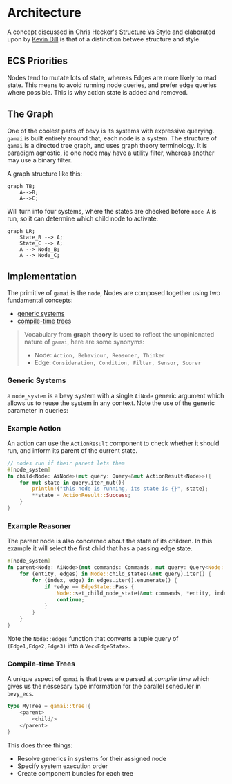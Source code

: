 # Architecture



A concept discussed in Chris Hecker's [Structure Vs Style](https://youtu.be/4eQp8SdzOa0) and elaborated upon by [Kevin Dill](https://www.youtube.com/watch?v=IvK0ZlNoxjw&t=1082s) is that of a distinction betwee structure and style.

## ECS Priorities

Nodes tend to mutate lots of state, whereas Edges are more likely to read state. This means to avoid running node queries, and prefer edge queries where possible. This is why action state is added and removed.


## The Graph


One of the coolest parts of bevy is its systems with expressive querying. `gamai` is built entirely around that, each node is a system.
The structure of `gamai` is a directed tree graph, and uses graph theory terminology. It is paradigm agnostic, ie one node may have a utility filter, whereas another may use a binary filter.

A graph structure like this:
```mermaid
graph TB;
	A-->B;
	A-->C;
```
Will turn into four systems, where the states are checked before `node A` is run, so it can determine which child node to activate.
```mermaid
graph LR;
	State_B --> A;
	State_C --> A;
	A --> Node_B;
	A --> Node_C;
```

## Implementation

The primitive of `gamai` is the `node`,  Nodes are composed together using two fundamental concepts:
- [generic systems](#generic-systems)
- [compile-time trees](#compile-time-trees)

> Vocabulary from **graph theory** is used to reflect the unopinionated nature of `gamai`, here are some synonyms:
> - Node: `Action, Behaviour, Reasoner, Thinker`
> - Edge: `Consideration, Condition, Filter, Sensor, Scorer`

### Generic Systems

a `node_system` is a bevy system with a single `AiNode` generic argument which allows us to reuse the system in any context. Note the use of the generic parameter in queries:


### Example Action
An action can use the `ActionResult` component to check whether it should run, and inform its parent of the current state.
```rs
// nodes run if their parent lets them
#[node_system]
fn child<Node: AiNode>(mut query: Query<&mut ActionResult<Node>>){
	for mut state in query.iter_mut(){
		println!("this node is running, its state is {}", state);
		**state = ActionResult::Success;
	}
}
```

### Example Reasoner
The parent node is also concerned about the state of its children. In this example it will select the first child that has a passing edge state.
```rs
#[node_system]
fn parent<Node: AiNode>(mut commands: Commands, mut query: Query<Node::ChildQuery>) {
	for (entity, edges) in Node::child_states(&mut query).iter() {
		for (index, edge) in edges.iter().enumerate() {
			if *edge == EdgeState::Pass {
				Node::set_child_node_state(&mut commands, *entity, index).unwrap();
				continue;
			}
		}
	}
}
```
Note the `Node::edges` function that converts a tuple query of `(Edge1,Edge2,Edge3)` into a `Vec<EdgeState>`.


### Compile-time Trees

 A unique aspect of `gamai` is that trees are parsed at *compile time* which gives us the nessesary type information for the parallel scheduler in `bevy_ecs`.

```rs
type MyTree = gamai::tree!{
	<parent>
		<child/>
	</parent>
}
```
This does three things:
- Resolve generics in systems for their assigned node
- Specify system execution order
- Create component bundles for each tree


